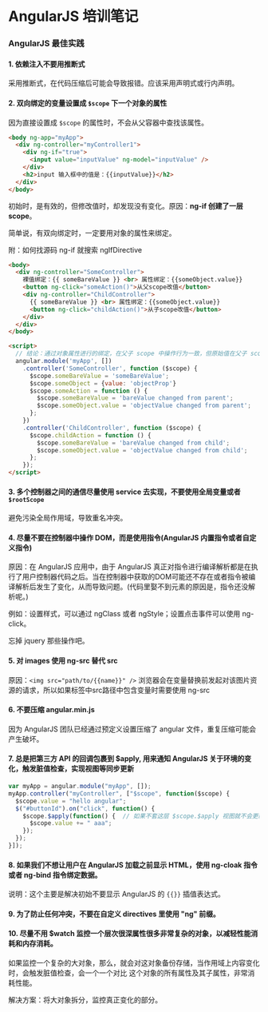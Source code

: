 # AngularJS 培训笔记


### AngularJS 最佳实践

#### 1. 依赖注入不要用推断式

采用推断式，在代码压缩后可能会导致报错。应该采用声明式或行内声明。

#### 2. 双向绑定的变量设置成 `$scope` 下一个对象的属性

因为直接设置成 `$scope` 的属性时，不会从父容器中查找该属性。

```html
<body ng-app="myApp">
  <div ng-controller="myController1">
    <div ng-if="true">
      <input value="inputValue" ng-model="inputValue" />
    </div>
    <h2>input 输入框中的值是：{{inputValue}}</h2>
  </div>
</body>
```

初始时，是有效的，但修改值时，却发现没有变化。原因：**ng-if 创建了一层 scope**。

简单说，有双向绑定时，一定要用对象的属性来绑定。

附：如何找源码 ng-if 就搜索 ngIfDirective

```html
<body>
  <div ng-controller="SomeController">
    裸值绑定：{{ someBareValue }} <br> 属性绑定：{{someObject.value}}
    <button ng-click="someAction()">从父scope改值</button>
    <div ng-controller="ChildController">
      {{ someBareValue }} <br> 属性绑定：{{someObject.value}}
      <button ng-click="childAction()">从子scope改值</button>
    </div>
  </div>
</body>

<script>
  // 结论：通过对象属性进行的绑定，在父子 scope 中操作行为一致，但原始值在父子 scope 中的行为不一致
  angular.module('myApp', [])
    .controller('SomeController', function ($scope) {
      $scope.someBareValue = 'someBareValue';
      $scope.someObject = {value: 'objectProp'}
      $scope.someAction = function () {
        $scope.someBareValue = 'bareValue changed from parent';
        $scope.someObject.value = 'objectValue changed from parent';
      };
    })
    .controller('ChildController', function ($scope) {
      $scope.childAction = function () {
        $scope.someBareValue = 'bareValue changed from child';
        $scope.someObject.value = 'objectValue changed from child';
      };
    });
</script>
```

#### 3. 多个控制器之间的通信尽量使用 service 去实现，不要使用全局变量或者 `$rootScope`

避免污染全局作用域，导致重名冲突。

#### 4. 尽量不要在控制器中操作 DOM，而是使用指令(AngularJS 内置指令或者自定义指令)

原因：在 AngularJS 应用中，由于 AngularJS 真正对指令进行编译解析都是在执行了用户控制器代码之后。当在控制器中获取的DOM可能还不存在或者指令被编译解析后发生了变化，从而导致问题。(代码里娶不到元素的原因是，指令还没解析呢。)

例如：设置样式，可以通过 ngClass 或者 ngStyle；设置点击事件可以使用 ng-click。

忘掉 jquery 那些操作吧。

#### 5. 对 images 使用 ng-src 替代 src

原因：`<img src="path/to/{{name}}" />` 浏览器会在变量替换前发起对该图片资源的请求，所以如果标签中src路径中包含变量时需要使用 ng-src

#### 6. 不要压缩 angular.min.js

因为 AngularJS 团队已经通过预定义设置压缩了 angular 文件，重复压缩可能会产生破坏。

#### 7. 总是把第三方 API 的回调包裹到 $apply, 用来通知 AngularJS 关于环境的变化，触发脏值检查，实现视图等同步更新

```js
var myApp = angular.module("myApp", []);
myApp.controller("myController", ["$scope", function($scope) {
  $scope.value = "hello angular";
  $("#buttonId").on("click", function() {
    $scope.$apply(function() {  // 如果不套这层 $scope.$apply 视图就不会更新
      $scope.value += " aaa";
    });
  });
}]);
```

#### 8. 如果我们不想让用户在 AngularJS 加载之前显示 HTML，使用 ng-cloak 指令或者 ng-bind 指令绑定数据。

说明：这个主要是解决初始不要显示 AngularJS 的 `{{}}` 插值表达式。

#### 9. 为了防止任何冲突，不要在自定义 directives 里使用 "ng" 前缀。

#### 10. 尽量不用 $watch 监控一个层次很深属性很多非常复杂的对象，以减轻性能消耗和内存消耗。

如果监控一个复杂的大对象，那么，就会对这对象备份存储，当作用域上内容变化时，会触发脏值检查，会一个一个对比
这个对象的所有属性及其子属性，非常消耗性能。

解决方案：将大对象拆分，监控真正变化的部分。